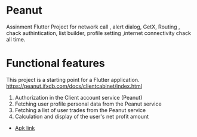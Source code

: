 # Peanut

Assinment Flutter Project for network call , alert dialog, GetX, Routing , chack authintication, list builder, profile setting ,internet connectivity chack all time.

# Functional features

This project is a starting point for a Flutter application.
https://peanut.ifxdb.com/docs/clientcabinet/index.html

1. Authorization in the Client account service (Peanut)
2. Fetching user profile personal data from the Peanut service
3. Fetching a list of user trades from the Peanut service
4. Calculation and display of the user's net profit amount

- [Apk link](https://drive.google.com/file/d/1WMupc0OAL20SzhZ8DbQ2zBz1nmUuXzwy/view?usp=sharing)
